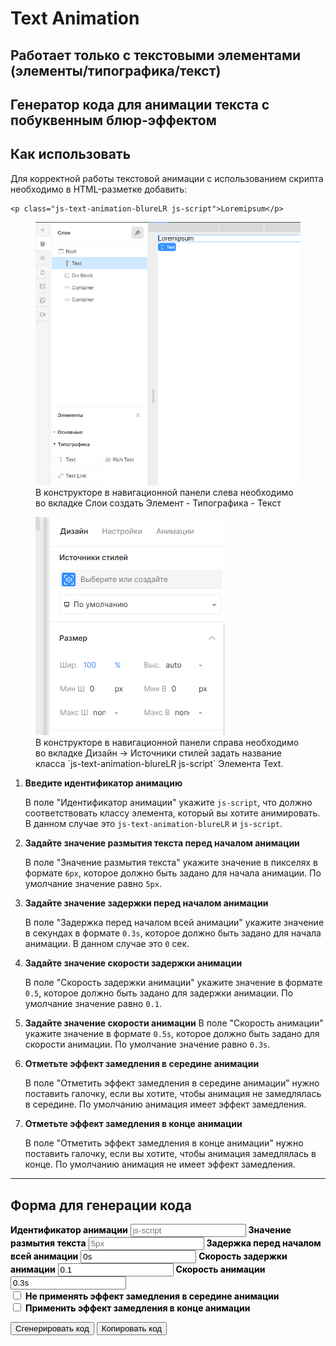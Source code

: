 # Text Animation

## Работает только с текстовыми элементами (элементы/типографика/текст)

## Генератор кода для анимации текста c побуквенным блюр-эффектом

## Как использовать

Для корректной работы текстовой анимации с использованием скрипта необходимо в HTML-разметке добавить:
<!-- markdownlint-disable MD040 -->
```
<p class="js-text-animation-blureLR js-script">Loremipsum</p>

```

<!-- markdownlint-disable MD041 -->
<!-- markdownlint-disable MD033 -->
<figure>
  <img src="../assets/add-text-element-1.png" class="lottie1" alt="div" />
  <figcaption>В конструкторе в навигационной панели слева необходимо во вкладке Слои создать Элемент - Типографика - Текст</figcaption>
</figure>

<figure>
  <img src="../assets/add-text-element-2.png" class="lottie2" alt="class" />
  <figcaption>В конструкторе в навигационной панели справа необходимо во вкладке Дизайн -> Источники
  стилей задать название класса `js-text-animation-blureLR js-script` Элемента Text.</figcaption>
</figure>

1. **Введите идентификатор анимацию**

   В поле "Идентификатор анимации" укажите `js-script`, что должно соответствовать классу элемента, который вы хотите анимировать. В данном случае это `js-text-animation-blureLR` и `js-script`.

2. **Задайте значение размытия текста перед началом анимации**

   В поле "Значение размытия текста" укажите значение в пикселях в формате `6px`, которое должно быть задано для начала анимации. По умолчание значение равно `5px`.

3. **Задайте значение задержки перед началом анимации**

   В поле "Задержка перед началом всей анимации" укажите значение в секундах в формате `0.3s`, которое должно быть задано для начала анимации. В данном случае это `0` сек.

4. **Задайте значение скорости задержки анимации**

   В поле "Скорость задержки анимации" укажите значение в формате `0.5`, которое должно быть задано для задержки анимации. По умолчание значение равно `0.1`.

5. **Задайте значение скорости анимации**
    В поле "Скорость анимации" укажите значение в формате `0.5s`, которое должно быть задано для скорости анимации. По умолчание значение равно `0.3s`.

6. **Отметьте  эффект замедления в середине анимации**

   В поле "Отметить эффект замедления в середине анимации" нужно поставить галочку, если вы хотите, чтобы анимация не замедлялась в середине. По умолчанию анимация имеет эффект замедления.

7. **Отметьте  эффект замедления в конце анимации**

    В поле "Отметить эффект замедления в конце анимации" нужно поставить галочку, если вы хотите, чтобы анимация замедлялась в конце. По умолчанию анимация не имеет эффект замедления.

---

## Форма для генерации кода

<!-- markdownlint-disable MD041 -->
<!-- markdownlint-disable MD033 -->

<div id="blureLR-generator">
  <label for="blureLR-animationID" style="font-weight:bold; color: #000;">Идентификатор анимации</label>
  <input type="text" id="blureLR-animationID" value="" placeholder="js-script">
  <label for="blureLR-blurAmount" style="font-weight:bold; color: #000;">Значение размытия текста</label>
  <input type="text" id="blureLR-blurAmount" value="" placeholder="5px">
  <label for="blureLR-delayBeforeStart" style="font-weight:bold; color: #000;">Задержка перед началом всей анимации</label>
  <input type="text" id="blureLR-delayBeforeStart" value="0s" placeholder="0s">
   <label for="blureLR-animationDalay" style="font-weight:bold; color: #000;">Скорость задержки анимации</label>
  <input type="text" id="blureLR-animationDalay" value="0.1" placeholder="0.01">
  <label for="blureLR-animationSpeed" style="font-weight:bold; color: #000;">Скорость анимации</label>
  <input type="text" id="blureLR-animationSpeed" value="0.3s" placeholder="0.3s">
  <div class="checkbox">
    <div class="checkbox_wrapper">
        <input type="checkbox" id="blureLR-slowdownEffect" value="true">
        <label for="blureLR-slowdownEffect" style="font-weight:bold; color: #000;">Не применять эффект замедления в середине анимации</label>
    </div>
    <div class="checkbox_wrapper">
        <input type="checkbox" id="blureLR-endSlowdownEffect" value="false">
        <label for="blureLR-endSlowdownEffect" style="font-weight:bold; color: #000;">Применить эффект замедления в конце анимации</label>
    </div>
  </div>

  <button id="generate-blureLR">Сгенерировать код</button>
  <button id="copy-blureLR">Копировать код</button>
  <h2 id="title" style="display: none">Пример сгенерированного кода</h2>
  <pre id="blureLR-output"></pre>
</div>
